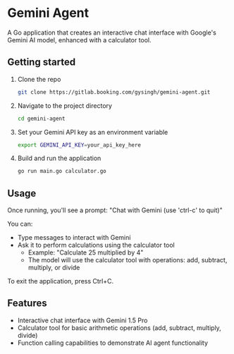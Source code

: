 # Gemini Agent

A Go application that creates an interactive chat interface with Google's Gemini AI model, enhanced with a calculator tool.

## Getting started

1. Clone the repo
   ```bash
   git clone https://gitlab.booking.com/gysingh/gemini-agent.git
   ```

2. Navigate to the project directory
   ```bash
   cd gemini-agent
   ```

3. Set your Gemini API key as an environment variable
   ```bash
   export GEMINI_API_KEY=your_api_key_here
   ```

4. Build and run the application
   ```bash
   go run main.go calculator.go
   ```

## Usage

Once running, you'll see a prompt: "Chat with Gemini (use 'ctrl-c' to quit)"

You can:
- Type messages to interact with Gemini
- Ask it to perform calculations using the calculator tool
  - Example: "Calculate 25 multiplied by 4"
  - The model will use the calculator tool with operations: add, subtract, multiply, or divide

To exit the application, press Ctrl+C.

## Features

- Interactive chat interface with Gemini 1.5 Pro
- Calculator tool for basic arithmetic operations (add, subtract, multiply, divide)
- Function calling capabilities to demonstrate AI agent functionality